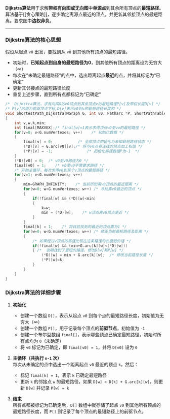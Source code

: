 **Dijkstra算法**用于求解**带权有向图或无向图**中**单源点**到其余所有顶点的**最短路径**。算法基于[[贪心策略]]，逐步确定离源点最近的顶点，并更新其邻接顶点的最短距离。要求图中**边权非负**。

---
### **Dijkstra算法的核心思想**
假设从起点 `v0` 出发，要找到从 `v0` 到其他所有顶点的最短路径。  
- 初始时，**已知起点到自身的最短路径为0**，到其他所有顶点的距离设为无穷大（∞）  
- 每次在“未确定最短路径”的点中，选出距离起点**最近**的点，并将其标记为“已确定”  
- 更新其邻接点的最短路径长度  
- 重复上述步骤，直到所有点都标记为“已确定”

```c
/*  Dijkstra算法，求有向网G的v0顶点到其余顶点v的最短路径P[v]及带权长度D[v] */    
/* P[v]的值为前驱顶点下标,D[v]表示v0到v的最短路径长度和 */ 
void ShortestPath_Dijkstra(MGraph G, int v0, Patharc *P, ShortPathTable *D)
{    
    int v,w,k,min;    
    int final[MAXVEX];/* final[w]=1表示求得顶点v0至vw的最短路径 */
    for(v=0; v<G.numVertexes; v++)    /* 初始化数据 */
    {        
        final[v] = 0;           /* 全部顶点初始化为未知最短路径状态 */
        (*D)[v] = G.arc[v0][v];/* 将与v0点有连线的顶点加上权值 */
        (*P)[v] = -1;               /* 初始化路径数组P为-1  */      
    }
    (*D)[v0] = 0;  /* v0至v0路径为0 */  
    final[v0] = 1;    /* v0至v0不需要求路径 */        
    /* 开始主循环，每次求得v0到某个v顶点的最短路径 */  
    for(v=1; v<G.numVertexes; v++)  
    {
        min=GRAPH_INFINITY;    /* 当前所知离v0顶点的最近距离 */        
        for(w=0; w<G.numVertexes; w++) /* 寻找离v0最近的顶点 */    
        {            
            if(!final[w] && (*D)[w]<min)            
            {                  
                k=w;                    
                min = (*D)[w];    /* w顶点离v0顶点更近 */            
            }        
        }        
        final[k] = 1;    /* 将目前找到的最近的顶点置为1 */
        for(w=0; w<G.numVertexes; w++) /* 修正当前最短路径及距离 */
        {
            /* 如果经过v顶点的路径比现在这条路径的长度短的话 */
            if(!final[w] && (min+G.arc[k][w]<(*D)[w])) 
            { /*  说明找到了更短的路径，修改D[w]和P[w] */
                (*D)[w] = min + G.arc[k][w];  /* 修改当前路径长度 */              
                (*P)[w]=k;        
            }      
        }  
    }
}
```
### **Dijkstra算法的详细步骤**
1. **初始化**
    - 创建一个数组 `D[]`，表示从起点 `v0` 到每个点的最短路径长度，初始值为无穷大（∞）
    - 创建一个数组 `P[]`，用于记录每个顶点的**前驱节点**，初始值为 `-1`
    - 创建一个布尔型数组 `final[]`，表示哪些顶点已确定最短路径，初始时所有点均为 `0`（未确定）
    - 将 `v0` 标记为已确定，即 `final[v0] = 1`，并将 `D[v0]` 设为 `0`

2. **主循环（共执行 `n-1` 次）**  
    每次从未确定的点中选出一个距离起点 `v0` 最近的顶点 `k`，然后：
    - 标记 `final[k] = 1`，表示 `k` 已确定最短路径
    - 更新 `k` 的邻接点 `w` 的最短路径，如果 `D[w] > D[k] + G.arc[k][w]`，则更新 `D[w]` 并记录 `P[w] = k`

3. **结束**  
    所有点都被标记为已确定后，`D[]` 数组中就存储了起点 `v0` 到其他所有顶点的最短路径长度，而 `P[]` 则记录了每个顶点的最短路径上的前驱节点。